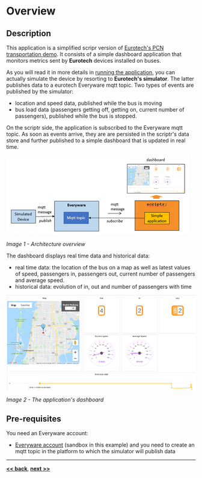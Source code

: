 # Overview

## Description

This application is a simplified scripr version of [Eurotech's PCN transportation demo](https://github.com/eurotech/pcn-trans-demo/blob/master/docs/dashboard.md). It consists of a simple dashboard application that monitors metrics sent by **Eurotech** devices installed on buses. 

As you will read it in more details in [running the application](./running_the_application.md), you can actually simulate the device by resorting to **Eurotech's simulator**. The latter publishes data to a eurotech Everyware mqtt topic. Two types of events are published by the simulator:
- location and speed data, published while the bus is moving
- bus load data (passengers getting off, getting on, current number of passengers), published while the bus is stopped.

On the scriptr side, the application is subscribed to the Everyware mqtt topic. As soon as events arrive, they are are persisted in the scriptr's data store and further published to a simple dashboard that is updated in real time. 

![Overview](./images/overview.png)

*Image 1 - Architecture overview*

The dashboard displays real time data and historical data:
- real time data: the location of the bus on a map as well as latest values of speed, passengers in, passengers out, current number of passengers and average speed.
- historical data: evolution of in, out and number of passengers with time

![Application dashboard on scriptr](./images/dashboard.png)

*Image 2 - The application's dashboard*

## Pre-requisites

You need an Everyware account:

- [Everyware account](https://console-sandbox.everyware-cloud.com/) (sandbox in this example) and you need to create an mqtt topic in the platform to which the simulator will publish data


---
**[<< back](../README.md)**, **[next >>](./installing_the_application.md)**
